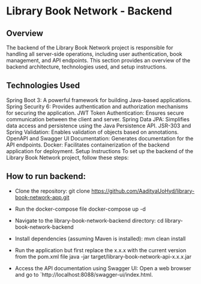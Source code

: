 # Library Book Network - Backend

## Overview

The backend of the Library Book Network project is responsible for handling all server-side operations, including user authentication, book management, and API endpoints. This section provides an overview of the backend architecture, technologies used, and setup instructions.

## Technologies Used

Spring Boot 3: A powerful framework for building Java-based applications.
Spring Security 6: Provides authentication and authorization mechanisms for securing the application.
JWT Token Authentication: Ensures secure communication between the client and server.
Spring Data JPA: Simplifies data access and persistence using the Java Persistence API.
JSR-303 and Spring Validation: Enables validation of objects based on annotations.
OpenAPI and Swagger UI Documentation: Generates documentation for the API endpoints.
Docker: Facilitates containerization of the backend application for deployment.
Setup Instructions
To set up the backend of the Library Book Network project, follow these steps:

## How to run backend:

- Clone the repository:
git clone https://github.com/AadityaUoHyd/library-book-network-app.git

- Run the docker-compose file
docker-compose up -d

- Navigate to the library-book-network-backend directory:
cd library-book-network-backend

- Install dependencies (assuming Maven is installed):
mvn clean install

- Run the application but first replace the x.x.x with the current version from the pom.xml file
java -jar target/library-book-network-api-x.x.x.jar

- Access the API documentation using Swagger UI:
Open a web browser and go to `http://localhost:8088/swagger-ui/index.html.